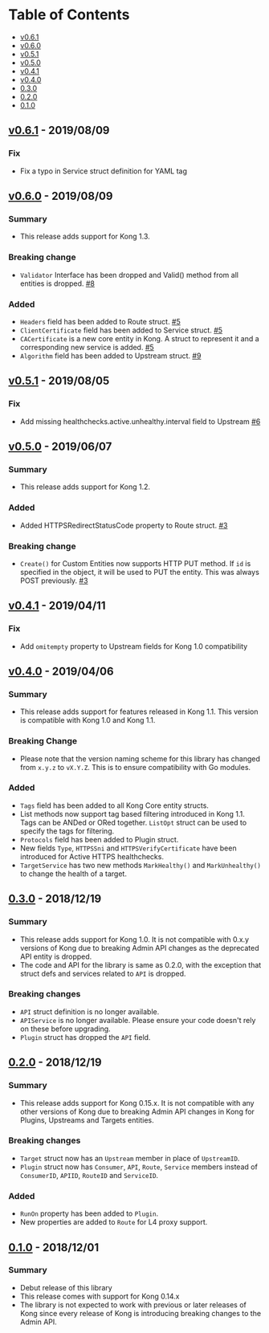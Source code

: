 # Table of Contents

- [v0.6.1](#v061---20190809)
- [v0.6.0](#v060---20190809)
- [v0.5.1](#v051---20190805)
- [v0.5.0](#v050---20190607)
- [v0.4.1](#v041---20190411)
- [v0.4.0](#v040---20190406)
- [0.3.0](#030---20181219)
- [0.2.0](#020---20181219)
- [0.1.0](#010---20181201)

## [v0.6.1] - 2019/08/09

### Fix

- Fix a typo in Service struct definition for YAML tag

## [v0.6.0] - 2019/08/09

### Summary

- This release adds support for Kong 1.3.

### Breaking change

- `Validator` Interface has been dropped and Valid() method from
  all entities is dropped.
  [#8](https://github.com/hbagdi/go-kong/pull/8)

### Added

- `Headers` field has been added to Route struct.
  [#5](https://github.com/hbagdi/go-kong/pull/5)
- `ClientCertificate` field has been added to Service struct.
  [#5](https://github.com/hbagdi/go-kong/pull/5)
- `CACertificate` is a new core entity in Kong. A struct to represent
  it and a corresponding new service is added.
  [#5](https://github.com/hbagdi/go-kong/pull/5)
- `Algorithm` field has been added to Upstream struct.
  [#9](https://github.com/hbagdi/go-kong/pull/9)

## [v0.5.1] - 2019/08/05

### Fix

- Add missing healthchecks.active.unhealthy.interval field to Upstream
  [#6](https://github.com/hbagdi/go-kong/issues/6)

## [v0.5.0] - 2019/06/07

### Summary

- This release adds support for Kong 1.2.

### Added

- Added HTTPSRedirectStatusCode property to Route struct.
  [#3](https://github.com/hbagdi/go-kong/pull/3)

### Breaking change

- `Create()` for Custom Entities now supports HTTP PUT method.
  If `id` is specified in the object, it will be used to PUT the entity.
  This was always POST previously.
  [#3](https://github.com/hbagdi/go-kong/pull/3)

## [v0.4.1] - 2019/04/11

### Fix

- Add `omitempty` property to Upstream fields for Kong 1.0 compatibility

## [v0.4.0] - 2019/04/06

### Summary

- This release adds support for features released in Kong 1.1.
  This version is compatible with Kong 1.0 and Kong 1.1.

### Breaking Change

- Please note that the version naming scheme for this library has changed from
  `x.y.z` to `vX.Y.Z`. This is to ensure compatibility with Go modules.

### Added

- `Tags` field has been added to all Kong Core entity structs.
- List methods now support tag based filtering introduced in Kong 1.1.
  Tags can be ANDed or ORed together. `ListOpt` struct can be used to
  specify the tags for filtering.
- `Protocols` field has been added to Plugin struct.
- New fields `Type`, `HTTPSSni` and `HTTPSVerifyCertificate` have been
  introduced for Active HTTPS healthchecks.
- `TargetService` has two new methods `MarkHealthy()` and `MarkUnhealthy()`
  to change the health of a target.

## [0.3.0] - 2018/12/19

### Summary

- This release adds support for Kong 1.0.
  It is not compatible with 0.x.y  versions of Kong due to breaking
  Admin API changes as the deprecated API entity is dropped.
- The code and API for the library is same as 0.2.0, with the exception
  that struct defs and services related to `API` is dropped.

### Breaking changes

- `API` struct definition is no longer available.
- `APIService` is no longer available. Please ensure your code doesn't rely
  on these before upgrading.
- `Plugin` struct has dropped the `API` field.

## [0.2.0] - 2018/12/19

### Summary

- This release adds support for Kong 0.15.x.
  It is not compatible with any other versions of Kong due to breaking
  Admin API changes in Kong for Plugins, Upstreams and Targets entities.

### Breaking changes

- `Target` struct now has an `Upstream` member in place of `UpstreamID`.
- `Plugin` struct now has `Consumer`, `API`, `Route`, `Service` members
  instead of `ConsumerID`, `APIID`, `RouteID` and `ServiceID`.

### Added

- `RunOn` property has been added to `Plugin`.
- New properties are added to `Route` for L4 proxy support.

## [0.1.0] - 2018/12/01

### Summary

- Debut release of this library
- This release comes with support for Kong 0.14.x
- The library is not expected to work with previous or later
  releases of Kong since every release of Kong is introducing breaking changes
  to the Admin API.

[v0.6.1]: https://github.com/hbagdi/go-kong/compare/v0.6.0...v0.6.1
[v0.6.0]: https://github.com/hbagdi/go-kong/compare/v0.5.1...v0.6.0
[v0.5.1]: https://github.com/hbagdi/go-kong/compare/v0.5.0...v0.5.1
[v0.5.0]: https://github.com/hbagdi/go-kong/compare/v0.4.1...v0.5.0
[v0.4.1]: https://github.com/hbagdi/go-kong/compare/v0.4.0...v0.4.1
[v0.4.0]: https://github.com/hbagdi/go-kong/compare/0.3.0...v0.4.0
[0.3.0]: https://github.com/hbagdi/go-kong/compare/0.2.0...0.3.0
[0.2.0]: https://github.com/hbagdi/go-kong/compare/0.1.0...0.2.0
[0.1.0]: https://github.com/hbagdi/go-kong/compare/87666c7fe73477d1874d35d690301241cd23059f...0.1.0
